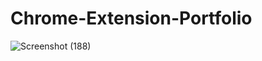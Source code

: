 # Chrome-Extension-Portfolio
![Screenshot (188)](https://user-images.githubusercontent.com/46849594/79634369-9fd00680-8187-11ea-8881-a954ad55f541.png)
